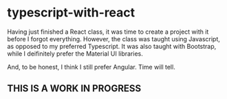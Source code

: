 # typescript-with-react

Having just finished a React class, it was time to create a project with it before I forgot everything. However, the class was taught
using Javascript, as opposed to my preferred Typescript. It was also taught with Bootstrap, while I deifinitely prefer the
Material UI libraries.

And, to be honest, I think I still prefer Angular. Time will tell.

## THIS IS A WORK IN PROGRESS